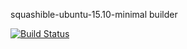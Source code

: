 squashible-ubuntu-15.10-minimal builder

[![Build Status](https://travis-ci.org/squashible/squashible-ubuntu-15.10-minimal.svg?branch=master)](https://travis-ci.org/squashible/squashible-ubuntu-15.10-minimal)
